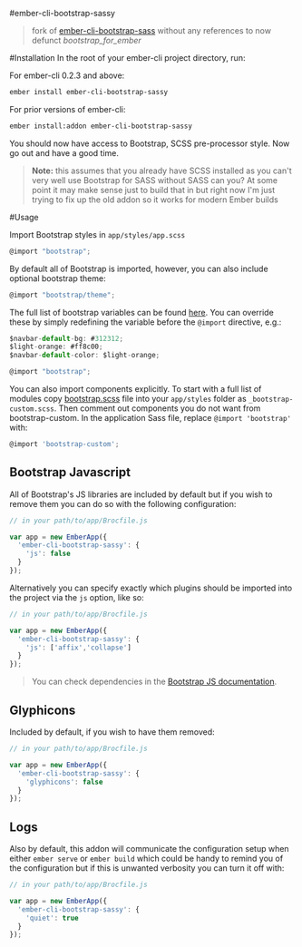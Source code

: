 #ember-cli-bootstrap-sassy

> fork of [ember-cli-bootstrap-sass](https://github.com/unionups/ember-cli-bootstrap-sass) without any references to now defunct *bootstrap_for_ember*

#Installation
In the root of your ember-cli project directory, run:

For ember-cli 0.2.3 and above:

```bash
ember install ember-cli-bootstrap-sassy
```

For prior versions of ember-cli:
```bash
ember install:addon ember-cli-bootstrap-sassy
```

You should now have access to Bootstrap, SCSS pre-processor style. Now go out and have a good time. 

> **Note:** 
> this assumes that you already have SCSS installed as you can't very well use Bootstrap for SASS without SASS can you? At some point it may make sense just to build that in but right now I'm just trying to fix up the 
> old addon so it works for modern Ember builds

#Usage

Import Bootstrap styles in `app/styles/app.scss`

```javascript
@import "bootstrap";
```

By default all of Bootstrap is imported, however, you can also include optional bootstrap theme:

```javascript
@import "bootstrap/theme";
```

The full list of bootstrap variables can be found [here](http://getbootstrap.com/customize/#less-variables). You can override these by simply redefining the variable before the `@import` directive, e.g.:

```javascript
$navbar-default-bg: #312312;
$light-orange: #ff8c00;
$navbar-default-color: $light-orange;

@import "bootstrap";
```

You can also import components explicitly. To start with a full list of modules copy [bootstrap.scss](https://github.com/twbs/bootstrap-sass/blob/master/assets/stylesheets/_bootstrap.scss) file into your `app/styles` folder as `_bootstrap-custom.scss`. Then comment out components you do not want from bootstrap-custom. In the application Sass file, replace `@import 'bootstrap'` with:

```javascript
@import 'bootstrap-custom';
```

## Bootstrap Javascript
All of Bootstrap's JS libraries are included by default but if you wish to remove them you can do so with the following configuration:

```javascript
// in your path/to/app/Brocfile.js

var app = new EmberApp({
  'ember-cli-bootstrap-sassy': {
    'js': false
  }
});
```

Alternatively you can specify exactly which plugins should be imported into the project via the `js` option, like so:

```javascript
// in your path/to/app/Brocfile.js

var app = new EmberApp({
  'ember-cli-bootstrap-sassy': {
    'js': ['affix','collapse']
  }
});
```

> You can check dependencies in the [Bootstrap JS documentation](http://getbootstrap.com/javascript/#transitions).

## Glyphicons ##
Included by default, if you wish to have them removed:

```javascript
// in your path/to/app/Brocfile.js

var app = new EmberApp({
  'ember-cli-bootstrap-sassy': {
    'glyphicons': false
  }
});
````

## Logs ##
Also by default, this addon will communicate the configuration setup when either `ember serve` or `ember build` which could be handy to remind you of 
the configuration but if this is unwanted verbosity you can turn it off with:

```javascript
// in your path/to/app/Brocfile.js

var app = new EmberApp({
  'ember-cli-bootstrap-sassy': {
    'quiet': true
  }
});

```


